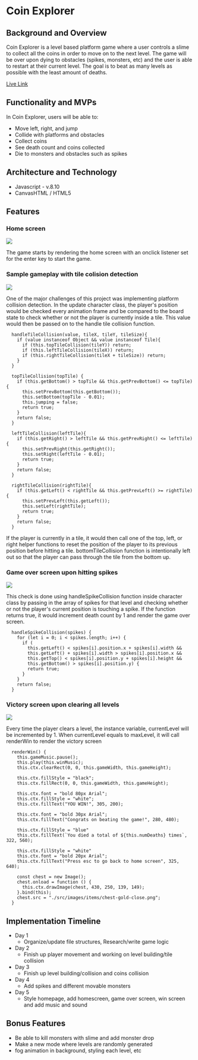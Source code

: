 
# Coin Explorer

## Background and Overview

Coin Explorer is a level based platform game where a user controls a slime to collect all the coins in order to move on to the next level. The game will be over upon dying to obstacles (spikes, monsters, etc) and the user is able to restart at their current level. The goal is to beat as many levels as possible with the least amount of deaths.

[Live Link](https://chenq7.github.io/CoinExplorer/)

## Functionality and MVPs

In Coin Explorer, users will be able to:
* Move left, right, and jump
* Collide with platforms and obstacles
* Collect coins
* See death count and coins collected
* Die to monsters and obstacles such as spikes 

## Architecture and Technology

* Javascript - v.8.10
* CanvasHTML / HTML5

## Features

### Home screen
![](src/images/home_screen.png)

The game starts by rendering the home screen with an onclick listener set for the enter key to start the game.

### Sample gameplay with tile colision detection
![](src/gifs/gameplay.gif)

One of the major challenges of this project was implementing platform collision detection. In the update character class, the player's position would be checked every animation frame and be compared to the board state to check whether or not the player is currently inside a tile. This value would then be passed on to the handle tile collision function.

```
  handleTileCollision(value, tileX, tileY, tileSize){
    if (value instanceof Object && value instanceof Tile){
      if (this.topTileCollision(tileY)) return;
      if (this.leftTileCollision(tileX)) return;
      if (this.rightTileCollision(tileX + tileSize)) return;
    }
  }

  topTileCollision(topTile) {
    if (this.getBottom() > topTile && this.getPrevBottom() <= topTile) {
      this.setPrevBottom(this.getBottom());
      this.setBottom(topTile - 0.01);
      this.jumping = false;
      return true;
    }
    return false;
  }

  leftTileCollision(leftTile){
    if (this.getRight() > leftTile && this.getPrevRight() <= leftTile){
      this.setPrevRight(this.getRight());
      this.setRight(leftTile - 0.01);
      return true; 
    }
    return false;
  }

  rightTileCollision(rightTile){
    if (this.getLeft() < rightTile && this.getPrevLeft() >= rightTile){
      this.setPrevLeft(this.getLeft());
      this.setLeft(rightTile);
      return true;
    }
    return false;
  }
```
If the player is currently in a tile, it would then call one of the top, left, or right helper functions to reset the position of the player to its previous position before hitting a tile. bottomTileCollision function is intentionally left out so that the player can pass through the tile from the bottom up. 

### Game over screen upon hitting spikes
![](src/gifs/game_over.gif)

This check is done using handleSpikeCollision function inside character class by passing in the array of spikes for that level and checking whether or not the player's current position is touching a spike. If the function returns true, it would increment death count by 1 and render the game over screen.

```
  handleSpikeCollision(spikes) {
    for (let i = 0; i < spikes.length; i++) {
      if (
        this.getLeft() < spikes[i].position.x + spikes[i].width &&
        this.getLeft() + spikes[i].width > spikes[i].position.x &&
        this.getTop() < spikes[i].position.y + spikes[i].height &&
        this.getBottom() > spikes[i].position.y) {
        return true;
      }
    }
    return false;
  }
```

### Victory screen upon clearing all levels
![](src/gifs/victory.gif)

Every time the player clears a level, the instance variable, currentLevel will be incremented by 1. When currentLevel equals to maxLevel, it will call renderWin to render the victory screen

```
  renderWin() {
    this.gameMusic.pause();
    this.play(this.winMusic);
    this.ctx.clearRect(0, 0, this.gameWidth, this.gameHeight);

    this.ctx.fillStyle = "black";
    this.ctx.fillRect(0, 0, this.gameWidth, this.gameHeight);

    this.ctx.font = "bold 80px Arial";
    this.ctx.fillStyle = "white";
    this.ctx.fillText("YOU WIN!", 305, 200);

    this.ctx.font = "bold 30px Arial";
    this.ctx.fillText("Congrats on beating the game!", 280, 480);

    this.ctx.fillStyle = "blue"
    this.ctx.fillText(`You died a total of ${this.numDeaths} times`, 322, 560);
    
    this.ctx.fillStyle = "white"
    this.ctx.font = "bold 20px Arial";
    this.ctx.fillText("Press esc to go back to home screen", 325, 640);

    const chest = new Image();
    chest.onload = function () {
      this.ctx.drawImage(chest, 430, 250, 139, 149);
    }.bind(this);
    chest.src = "./src/images/items/chest-gold-close.png";
  }
```

## Implementation Timeline

* Day 1
  * Organize/update file structures, Research/write game logic
* Day 2
  * Finish up player movement and working on level building/tile collision
* Day 3
  * Finish up level building/collision and coins collision
* Day 4
  * Add spikes and different movable monsters
* Day 5 
  * Style homepage, add homescreen, game over screen, win screen and add music and sound

## Bonus Features

* Be able to kill monsters with slime and add monster drop
* Make a new mode where levels are randomly generated
* fog animation in background, styling each level, etc
